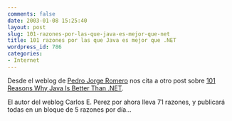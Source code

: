 ```yaml
---
comments: false
date: 2003-01-08 15:25:40
layout: post
slug: 101-razones-por-las-que-java-es-mejor-que-net
title: 101 razones por las que Java es mejor que .NET
wordpress_id: 786
categories:
- Internet
---
```


Desde el weblog de [Pedro Jorge Romero](http://www.pjorge.com/) nos cita a otro post sobre [101 Reasons Why Java Is Better Than .NET](http://roller.anthonyeden.com/page/ceperez/20030108#101_reasons_why_java_is).





El autor del weblog Carlos E. Perez por ahora lleva 71 razones, y publicará todas en un bloque de 5 razones por día…




 
